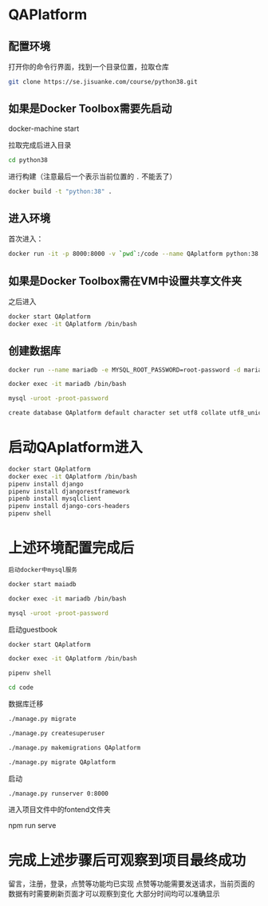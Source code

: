 # QAPlatform

## 配置环境

打开你的命令行界面，找到一个目录位置，拉取仓库

```bash
git clone https://se.jisuanke.com/course/python38.git
```

## 如果是Docker Toolbox需要先启动

docker-machine start

拉取完成后进入目录

```bash
cd python38
```

进行构建（注意最后一个表示当前位置的 `.` 不能丢了）

```bash
docker build -t "python:38" .
```

## 进入环境

首次进入：

```bash
docker run -it -p 8000:8000 -v `pwd`:/code --name QAplatform python:38
```

## 如果是Docker Toolbox需在VM中设置共享文件夹

之后进入

```bash
docker start QAplatform
docker exec -it QAplatform /bin/bash
```

## 创建数据库

```bash
docker run --name mariadb -e MYSQL_ROOT_PASSWORD=root-password -d mariadb

docker exec -it mariadb /bin/bash

mysql -uroot -proot-password

create database QAplatform default character set utf8 collate utf8_unicode_ci;
```

# 启动QAplatform进入
```bash
docker start QAplatform
docker exec -it QAplatform /bin/bash
pipenv install django
pipenv install djangorestframework
pipenb install mysqlclient
pipenv install django-cors-headers
pipenv shell
```
# 上述环境配置完成后
```bash
启动docker中mysql服务

docker start maiadb

docker exec -it mariadb /bin/bash

mysql -uroot -proot-password
```
启动guestbook
```bash
docker start QAplatform

docker exec -it QAplatform /bin/bash

pipenv shell

cd code
```
数据库迁移
```bash
./manage.py migrate

./manage.py createsuperuser

./manage.py makemigrations QAplatform

./manage.py migrate QAplatform
```
启动
```bash
./manage.py runserver 0:8000
```
进入项目文件中的fontend文件夹
 
npm run serve

# 完成上述步骤后可观察到项目最终成功
留言，注册，登录，点赞等功能均已实现
点赞等功能需要发送请求，当前页面的数据有时需要刷新页面才可以观察到变化 大部分时间均可以准确显示





